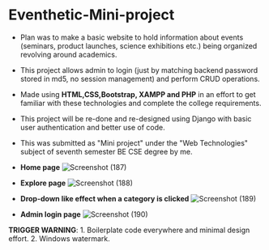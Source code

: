 # **Eventhetic-Mini-project**
* Plan was to make a basic website to hold information about events (seminars, product launches, science exhibitions etc.) being organized revolving around academics.

* This project allows admin to login (just by matching backend password stored in md5, no session management) and perform CRUD operations.

* Made using **HTML,CSS,Bootstrap, XAMPP and PHP** in an effort to get familiar with these technologies and complete the college requirements.

* This project will be re-done and re-designed using Django with basic user authentication and better use of code.

* This was submitted as "Mini project" under the "Web Technologies" subject of seventh semester BE CSE degree by me.

* **Home page**
![Screenshot (187)](https://user-images.githubusercontent.com/61655919/93704955-a3045f80-fb36-11ea-9f00-9208846c53ad.png)

* **Explore page**
![Screenshot (188)](https://user-images.githubusercontent.com/61655919/93704963-c7603c00-fb36-11ea-92de-4365edd5b7de.png)

* **Drop-down like effect when a category is clicked**
![Screenshot (189)](https://user-images.githubusercontent.com/61655919/93704964-c929ff80-fb36-11ea-8251-6a4f817b405d.png)

* **Admin login page**
![Screenshot (190)](https://user-images.githubusercontent.com/61655919/93704965-c9c29600-fb36-11ea-90cc-578fbf49d132.png)


**TRIGGER WARNING**: 1. Boilerplate code everywhere and minimal design effort.
                     2. Windows watermark.

